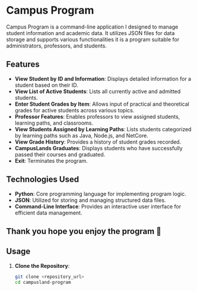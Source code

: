 # Campus Program

Campus Program is a command-line application I designed to manage student information and academic data. It utilizes JSON files for data storage and supports various functionalities it is a program suitable for administrators, professors, and students.

## Features

- **View Student by ID and Information**: Displays detailed information for a student based on their ID.
- **View List of Active Students**: Lists all currently active and admitted students.
- **Enter Student Grades by Item**: Allows input of practical and theoretical grades for active students across various topics.
- **Professor Features**: Enables professors to view assigned students, learning paths, and classrooms.
- **View Students Assigned by Learning Paths**: Lists students categorized by learning paths such as Java, Node.js, and NetCore.
- **View Grade History**: Provides a history of student grades recorded.
- **CampusLands Graduates**: Displays students who have successfully passed their courses and graduated.
- **Exit**: Terminates the program.

## Technologies Used

- **Python**: Core programming language for implementing program logic.
- **JSON**: Utilized for storing and managing structured data files.
- **Command-Line Interface**: Provides an interactive user interface for efficient data management.

  

## Thank you hope you enjoy the program 💖

## Usage

1. **Clone the Repository**:

   ```bash
   git clone <repository_url>
   cd campusland-program
